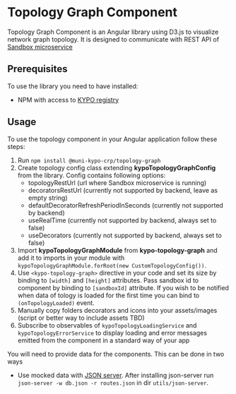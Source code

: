 # Topology Graph Component

Topology Graph Component is an Angular library using D3.js to visualize network graph topology.
It is designed to communicate with REST API of [Sandbox microservice](https://gitlab.ics.muni.cz/kypo-crp/backend-python/kypo-django-openstack)

## Prerequisites

To use the library you need to have installed:

* NPM with access to [KYPO registry](https://projects.ics.muni.cz/projects/kbase/knowledgebase/articles/153)
 
## Usage

To use the topology component in your Angular application follow these steps:

1. Run `npm install @muni-kypo-crp/topology-graph`
2. Create topology config class extending **kypoTopologyGraphConfig** from the library. Config contains following options:
    + topologyRestUrl (url where Sandbox microservice is running)
    + decoratorsRestUrl (currently not supported by backend, leave as empty string)
    + defaultDecoratorRefreshPeriodInSeconds (currently not supported by backend)
    + useRealTime (currently not supported by backend, always set to false)
    + useDecorators (currently not supported by backend, always set to false)
3. Import **kypoTopologyGraphModule** from **kypo-topology-graph** and add it to imports in your module with `kypoTopologyGraphModule.forRoot(new CustomTopologyConfig())`.
4. Use `<kypo-topology-graph>` directive in your code and set its size by binding to `[width]` and `[height]` attributes. Pass sandbox id to component by binding to `[sandboxId]` attribute. If you wish to be notified when data of tology is loaded for the first time you can bind to `(onTopologyLoaded)` event.
5. Manually copy folders decorators and icons into your assets/images (script or better way to include assets TBD)
6. Subscribe to observables of `kypoTopologyLoadingService` and `kypoTopologyErrorService` to display loading and error messages emitted from the component in a standard way of your app

You will need to provide data for the components. This can be done in two ways
* Use mocked data with [JSON server](https://github.com/typicode/json-server). After installing json-server run `json-server -w db.json -r routes.json` in dir `utils/json-server`.
